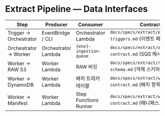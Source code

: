 # Extract Pipeline — Data Interfaces

| Step                   | Producer            | Consumer                | Contract                                                        |
| ---------------------- | ------------------- | ----------------------- | --------------------------------------------------------------- |
| Trigger → Orchestrator | EventBridge / CLI   | Orchestrator Lambda     | `docs/specs/extract/event-driven-triggers.md` (이벤트 페이로드) |
| Orchestrator → Worker  | Orchestrator Lambda | `{env}-ingestion-queue` | `docs/specs/extract/orchestrator-contract.md` (SQS 메시지)      |
| Worker → RAW S3        | Worker Lambda       | RAW 버킷                | `docs/specs/extract/raw-data-schema.md` (객체 스키마)           |
| Worker → DynamoDB      | Worker Lambda       | 배치 트래커 테이블      | `docs/specs/extract/worker-contract.md` (배치 항목)             |
| Worker → Manifest      | Worker Lambda       | Step Functions Runner   | `docs/specs/extract/worker-contract.md` (매니페스트 JSON)       |
